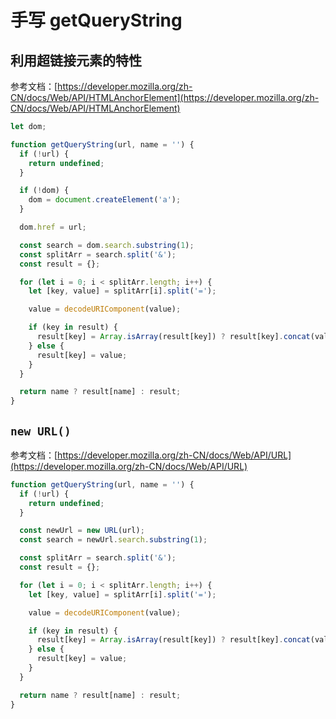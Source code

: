 # 手写 getQueryString

## 利用超链接元素的特性

参考文档：[https://developer.mozilla.org/zh-CN/docs/Web/API/HTMLAnchorElement](https://developer.mozilla.org/zh-CN/docs/Web/API/HTMLAnchorElement)

``` js
let dom;

function getQueryString(url, name = '') {
  if (!url) {
    return undefined;
  }

  if (!dom) {
    dom = document.createElement('a');
  }

  dom.href = url;

  const search = dom.search.substring(1);
  const splitArr = search.split('&');
  const result = {};

  for (let i = 0; i < splitArr.length; i++) {
    let [key, value] = splitArr[i].split('=');

    value = decodeURIComponent(value);

    if (key in result) {
      result[key] = Array.isArray(result[key]) ? result[key].concat(value) : [...result[key], value];
    } else {
      result[key] = value;
    }
  }

  return name ? result[name] : result;
}
```

## `new URL()`

参考文档：[https://developer.mozilla.org/zh-CN/docs/Web/API/URL](https://developer.mozilla.org/zh-CN/docs/Web/API/URL)

``` js
function getQueryString(url, name = '') {
  if (!url) {
    return undefined;
  }

  const newUrl = new URL(url);
  const search = newUrl.search.substring(1);

  const splitArr = search.split('&');
  const result = {};

  for (let i = 0; i < splitArr.length; i++) {
    let [key, value] = splitArr[i].split('=');

    value = decodeURIComponent(value);

    if (key in result) {
      result[key] = Array.isArray(result[key]) ? result[key].concat(value) : [...result[key], value];
    } else {
      result[key] = value;
    }
  }

  return name ? result[name] : result;
}
```
